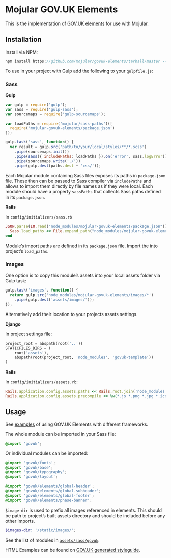 # Mojular GOV.UK Elements

This is the implementation of [GOV.UK elements](http://govuk-elements.herokuapp.com/) for use with Mojular.

## Installation

Install via NPM:

```js
npm install https://github.com/mojular/govuk-elements/tarball/master --save
```

To use in your project with Gulp add the following to your `gulpfile.js`:

### Sass

**Gulp**

```js
var gulp = require('gulp');
var sass = require('gulp-sass');
var sourcemaps = require('gulp-sourcemaps');

var loadPaths = require('mojular/sass-paths')([
  require('mojular-govuk-elements/package.json')
]);

gulp.task('sass', function() {
  var result = gulp.src('path/to/your/local/styles/**/*.scss')
    .pipe(sourcemaps.init())
    .pipe(sass({ includePaths: loadPaths }).on('error', sass.logError))
    .pipe(sourcemaps.write('./'))
    .pipe(gulp.dest(paths.dest + 'css/'));
```

Each Mojular module containing Sass files exposes its paths in `package.json` file.
These then can be passed to Sass compiler via `includePaths` and allows to import them
directly by file names as if they were local. Each module should have a property `sassPaths`
that collects Sass paths defined in its `package.json`.

**Rails**

In `config/initializers/sass.rb`

```ruby
JSON.parse(IO.read("node_modules/mojular-govuk-elements/package.json"))['paths']['sass'].each do |p|
  Sass.load_paths << File.expand_path("node_modules/mojular-govuk-elements/#{p}")
end
```

Module’s import paths are defined in its `package.json` file. Import the into project’s `load_paths`.


### Images

One option is to copy this module’s assets into your local assets folder via Gulp task:

```js
gulp.task('images', function() {
  return gulp.src('node_modules/mojular-govuk-elements/images/*')
    .pipe(gulp.dest('assets/images/'));
});
```

Alternatively add their location to your projects assets settings.

**Django**

In project settings file:

```py
project_root = abspath(root('..'))
STATICFILES_DIRS = (
    root('assets'),
    abspath(root(project_root, 'node_modules', 'govuk-template'))
)
```

**Rails**

In `config/initializers/assets.rb`:

```ruby
Rails.application.config.assets.paths << Rails.root.join('node_modules', 'mojular-govuk-elements', 'images')
Rails.application.config.assets.precompile += %w(*.js *.png *.jpg *.ico)
```


## Usage

See [examples](https://github.com/mojular/examples) of using GOV.UK Elements with different frameworks.

The whole module can be imported in your Sass file:

```scss
@import 'govuk';
```

Or individual modules can be imported:

```scss
@import 'govuk/fonts';
@import 'govuk/base';
@import 'govuk/typography';
@import 'govuk/layout';

@import 'govuk/elements/global-header';
@import 'govuk/elements/global-subheader';
@import 'govuk/elements/global-footer';
@import 'govuk/elements/phase-banner';
```

`$image-dir` is used to prefix all images referenced in elements. This should be path to project’s built assets directory and should be included before any other imports.

```scss
$images-dir: '/static/images/';
```

See the list of modules in [`assets/sass/govuk`](https://github.com/mojular/govuk-elements/tree/master/sass/govuk).

HTML Examples can be found on [GOV.UK generated styleguide](http://ministryofjustice.github.io/bower-playground/GOV.UK/).
